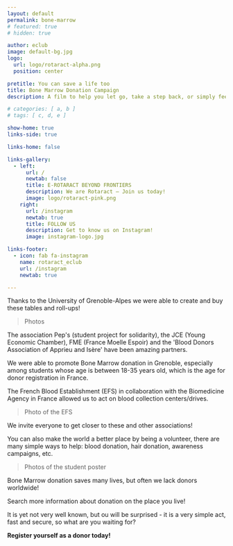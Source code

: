```yaml
---
layout: default
permalink: bone-marrow
# featured: true
# hidden: true

author: eclub
image: default-bg.jpg
logo:
  url: logo/rotaract-alpha.png
  position: center

pretitle: You can save a life too
title: Bone Marrow Donation Campaign
description: A film to help you let go, take a step back, or simply feel connected to all of humanity.

# categories: [ a, b ]
# tags: [ c, d, e ]

show-home: true
links-side: true

links-home: false

links-gallery:
  - left:
      url: /
      newtab: false
      title: E-ROTARACT BEYOND FRONTIERS
      description: We are Rotaract – Join us today!
      image: logo/rotaract-pink.png
    right:
      url: /instagram
      newtab: true
      title: FOLLOW US
      description: Get to know us on Instagram!
      image: instagram-logo.jpg

links-footer:
  - icon: fab fa-instagram
    name: rotaract_eclub
    url: /instagram
    newtab: true

---
```


Thanks to the University of Grenoble-Alpes we were able to create and buy these tables and roll-ups!

> Photos

The association Pep's (student project for solidarity), the JCE (Young Economic Chamber), FME (France Moelle Espoir) and the 'Blood Donors Association of Apprieu and Isère' have been amazing partners.

We were able to promote Bone Marrow donation in Grenoble, especially among students whose age is between 18-35 years old, which is the age for donor registration in France.

The French Blood Establishment (EFS) in collaboration with the Biomedicine Agency in France allowed us to act on blood collection centers/drives.

> Photo of the EFS

We invite everyone to get closer to these and other associations!

You can also make the world a better place by being a volunteer, there are many simple ways to help: blood donation, hair donation, awareness campaigns, etc.

> Photos of the student poster

Bone Marrow donation saves many lives, but often we lack donors worldwide!

Search more information about donation on the place you live!

It is yet not very well known, but ou will be surprised - it is a very simple act, fast and secure, so what are you waiting for?

**Register yourself as a donor today!**
